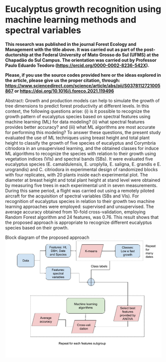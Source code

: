 # Eucalyptus growth recognition using machine learning methods and spectral variables

<b>This research was published in the journal Forest Ecology and Management with the title above. It was carried out as part of the post-ductorship at the Federal University of Mato Grosso do Sul (UFMS) at the Chapadão do Sul Campus. The orientation was carried out by Professor Paulo Eduardo Teodoro (https://orcid.org/0000-0002-8236-542X). </b>

<b>Please, if you use the source codes provided here or the ideas explored in the article, please give us the proper citation, through: https://www.sciencedirect.com/science/article/abs/pii/S0378112721005867 or https://doi.org/10.1016/j.foreco.2021.119496</b>

Abstract: Growth and production models can help to simulate the growth of tree dimensions to predict forest productivity at different levels. In this context, the following questions arise: (i) is it possible to recognize the growth pattern of eucalyptus species based on spectral features using machine learning (ML) for data modeling? (ii) what spectral features provides better accuracy? and (iii) what ML algorithms are most accurate for performing this modeling? To answer these questions, the present study evaluated the use of ML techniques using breast height and total plant height to classify the growth of five species of eucalyptus and Corymbria citriodora in an unsupervised learning, and the obtained classes for induce ML algorithms to recognize the species with relation to their growth using vegetation indices (VIs) and spectral bands (SBs). It were evaluated five eucalyptus species (E. camaldulensis, E. uroplylla, E. saligna, E. grandis e E. urograndis) and C. citriodora in experimental design of randomized blocks with four replicates, with 20 plants inside each experimental plot. The diameter at breast height and total plant height at stand level were obtained by measuring five trees in each experimental unit in seven measurements. During this same period, a flight was carried out using a remotely piloted aircraft for the acquisition of spectral variables (SBs and VIs). For recognition of eucalyptus species in relation to their growth two machine learning approaches were employed: supervised and unsupervised. The average accuracy obtained from 10-fold cross-validation, employing Random Forest algorithm and 24 features, was 0.76. This result shows that the proposed approach is appropriate to recognize different eucalyptus species based on their growth.

Block diagram of the proposed approach
<img src="diagram.jpg">


